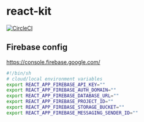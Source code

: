 # react-kit

[![CircleCI](https://circleci.com/gh/d-bo/react-kit.svg?style=svg)](https://circleci.com/gh/d-bo/react-kit)

## Firebase config

https://console.firebase.google.com/

```bash
#!/bin/sh
# cloud/local environment variables
export REACT_APP_FIREBASE_API_KEY=""
export REACT_APP_FIREBASE_AUTH_DOMAIN=""
export REACT_APP_FIREBASE_DATABASE_URL=""
export REACT_APP_FIREBASE_PROJECT_ID=""
export REACT_APP_FIREBASE_STORAGE_BUCKET=""
export REACT_APP_FIREBASE_MESSAGING_SENDER_ID=""
```
